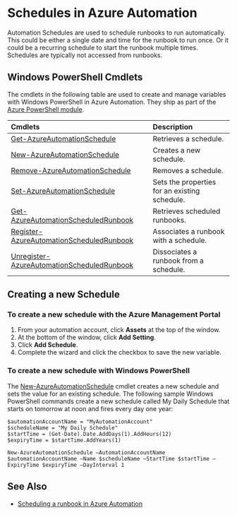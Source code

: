 <properties 
   pageTitle="Schedules in Azure Automation | Windows Azure"
   description="Automation schedules are used to schedule runbooks in Azure Automation to start automatically.  This article describes how to create schedules."
   services="automation"
   documentationCenter=""
   authors="bwren"
   manager="stevenka"
   editor="tysonn" />
<tags
	ms.service="automation"
	ms.date="08/18/2015"
	wacn.date=""/>

# Schedules in Azure Automation

Automation Schedules are used to schedule runbooks to run automatically.  This could be either a single date and time for the runbook to run once.  Or it could be a recurring schedule to start the runbook multiple times.  Schedules are typically not accessed from runbooks.

## Windows PowerShell Cmdlets

The cmdlets in the following table are used to create and manage variables with Windows PowerShell in Azure Automation. They ship as part of the [Azure PowerShell module](/documentation/articles/powershell-install-configure).

|Cmdlets|Description|
|:---|:---|
|[Get-AzureAutomationSchedule](http://msdn.microsoft.com/zh-cn/library/dn690274.aspx)|Retrieves a schedule.|
|[New-AzureAutomationSchedule](http://msdn.microsoft.com/zh-cn/library/dn690271.aspx)|Creates a new schedule.|
|[Remove-AzureAutomationSchedule](http://msdn.microsoft.com/zh-cn/library/dn690279.aspx)|Removes a schedule.|
|[Set-AzureAutomationSchedule](http://msdn.microsoft.com/zh-cn/library/dn690270.aspx)|Sets the properties for an existing schedule.|
|[Get-AzureAutomationScheduledRunbook](http://msdn.microsoft.com/zh-cn/library/dn913778.aspx)|Retrieves scheduled runbooks.|
|[Register-AzureAutomationScheduledRunbook](http://msdn.microsoft.com/zh-cn/library/dn690265.aspx)|Associates a runbook with a schedule.|
|[Unregister-AzureAutomationScheduledRunbook](http://msdn.microsoft.com/zh-cn/library/dn690273.aspx)|Dissociates a runbook from a schedule.|

## Creating a new Schedule

### To create a new schedule with the Azure Management Portal


1. From your automation account, click **Assets** at the top of the window.
1. At the bottom of the window, click **Add Setting**.
1. Click **Add Schedule**.
1. Complete the wizard and click the checkbox to save the new variable.


### To create a new schedule with Windows PowerShell

The [New-AzureAutomationSchedule](http://msdn.microsoft.com/zh-cn/library/dn690271.aspx) cmdlet creates a new schedule and sets the value for an existing schedule.  The following sample Windows PowerShell commands create a new schedule called My Daily Schedule that starts on tomorrow at noon and fires every day one year:

	$automationAccountName = "MyAutomationAccount"
	$scheduleName = "My Daily Schedule"
	$startTime = (Get-Date).Date.AddDays(1).AddHours(12)
	$expiryTime = $startTime.AddYears(1)
	
	New-AzureAutomationSchedule –AutomationAccountName $automationAccountName –Name $scheduleName –StartTime $startTime –ExpiryTime $expiryTime –DayInterval 1


## See Also
- [Scheduling a runbook in Azure Automation](/documentation/articles/automation-scheduling-a-runbook)
 